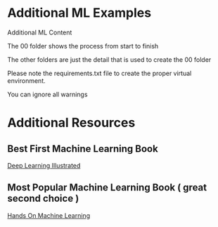 # Additional ML Examples
Additional ML Content

The 00 folder shows the process from start to finish

The other folders are just the detail that is used to create the 00 folder


Please note the requirements.txt file to create the proper virtual environment.

You can ignore all warnings

# Additional Resources

## Best First Machine Learning Book
[Deep Learning Illustrated](https://www.amazon.com/Deep-Learning-Illustrated-Intelligence-Addison-Wesley/dp/0135116694/ref=sr_1_3?crid=3UGJPI8ALYL27&dchild=1&keywords=deep+learning+illustrated+a+visual%2C+interactive+guide&qid=1600970570&sprefix=deep+learning+illu%2Caps%2C278&sr=8-3)

## Most Popular Machine Learning Book ( great second choice )
[Hands On Machine Learning](https://www.amazon.com/Hands-Machine-Learning-Scikit-Learn-TensorFlow/dp/1492032646/ref=pd_bxgy_img_2/146-3028129-9830702?_encoding=UTF8&pd_rd_i=1492032646&pd_rd_r=87a8de4d-2857-43ce-a3a0-24c8e0b98da7&pd_rd_w=Uo07K&pd_rd_wg=eWwYg&pf_rd_p=ce6c479b-ef53-49a6-845b-bbbf35c28dd3&pf_rd_r=71700ZA0Z786YN6STHN4&psc=1&refRID=71700ZA0Z786YN6STHN4)
